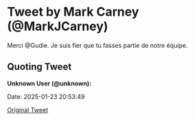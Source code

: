 # Tweet by Mark Carney (@MarkJCarney)

Merci @Gudie. Je suis fier que tu fasses partie de notre équipe.

## Quoting Tweet

**Unknown User (@unknown):** 

Date: 2025-01-23 20:53:49

[Original Tweet](https://x.com/MarkJCarney/status/1882532209888018455)
